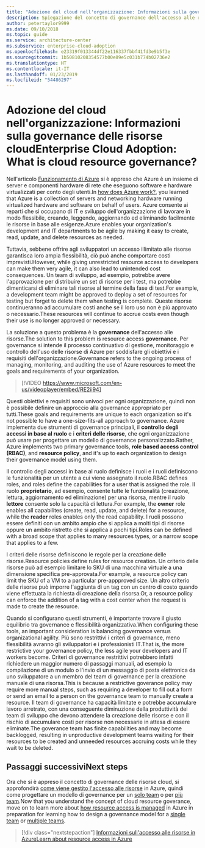 ```yaml
---
title: "Adozione del cloud nell'organizzazione: Informazioni sulla governance delle risorse cloud"
description: Spiegazione del concetto di governance dell'accesso alle risorse in Azure
author: petertaylor9999
ms.date: 09/10/2018
ms.topic: guide
ms.service: architecture-center
ms.subservice: enterprise-cloud-adoption
ms.openlocfilehash: e23319f013344df22e116337fbbf41fd3e9b5f3e
ms.sourcegitcommit: 1b50810208354577b00e89e5c031b774b02736e2
ms.translationtype: HT
ms.contentlocale: it-IT
ms.lasthandoff: 01/23/2019
ms.locfileid: "54486297"
---
```

# <a name="enterprise-cloud-adoption-what-is-cloud-resource-governance"></a><span data-ttu-id="9915a-103">Adozione del cloud nell'organizzazione: Informazioni sulla governance delle risorse cloud</span><span class="sxs-lookup"><span data-stu-id="9915a-103">Enterprise Cloud Adoption: What is cloud resource governance?</span></span>

<span data-ttu-id="9915a-104">Nell'articolo [Funzionamento di Azure](what-is-azure.md) si è appreso che Azure è un insieme di server e componenti hardware di rete che eseguono software e hardware virtualizzati per conto degli utenti.</span><span class="sxs-lookup"><span data-stu-id="9915a-104">In [how does Azure work?](what-is-azure.md), you learned that Azure is a collection of servers and networking hardware running virtualized hardware and software on behalf of users.</span></span> <span data-ttu-id="9915a-105">Azure consente ai reparti che si occupano di IT e sviluppo dell'organizzazione di lavorare in modo flessibile, creando, leggendo, aggiornando ed eliminando facilmente le risorse in base alle esigenze.</span><span class="sxs-lookup"><span data-stu-id="9915a-105">Azure enables your organization's development and IT departments to be agile by making it easy to create, read, update, and delete resources as needed.</span></span>

<span data-ttu-id="9915a-106">Tuttavia, sebbene offrire agli sviluppatori un accesso illimitato alle risorse garantisca loro ampia flessibilità, ciò può anche comportare costi imprevisti.</span><span class="sxs-lookup"><span data-stu-id="9915a-106">However, while giving unrestricted resource access to developers can make them very agile, it can also lead to unintended cost consequences.</span></span> <span data-ttu-id="9915a-107">Un team di sviluppo, ad esempio, potrebbe avere l'approvazione per distribuire un set di risorse per i test, ma potrebbe dimenticarsi di eliminare tali risorse al termine della fase di test.</span><span class="sxs-lookup"><span data-stu-id="9915a-107">For example, a development team might be approved to deploy a set of resources for testing but forget to delete them when testing is complete.</span></span> <span data-ttu-id="9915a-108">Queste risorse continueranno ad accumulare costi anche se il loro uso non è più approvato o necessario.</span><span class="sxs-lookup"><span data-stu-id="9915a-108">These resources will continue to accrue costs even though their use is no longer approved or necessary.</span></span> 

<span data-ttu-id="9915a-109">La soluzione a questo problema è la **governance** dell'accesso alle risorse.</span><span class="sxs-lookup"><span data-stu-id="9915a-109">The solution to this problem is resource access **governance**.</span></span> <span data-ttu-id="9915a-110">Per governance si intende il processo continuativo di gestione, monitoraggio e controllo dell'uso delle risorse di Azure per soddisfare gli obiettivi e i requisiti dell'organizzazione.</span><span class="sxs-lookup"><span data-stu-id="9915a-110">Governance refers to the ongoing process of managing, monitoring, and auditing the use of Azure resources to meet the goals and requirements of your organization.</span></span> 

> [!VIDEO https://www.microsoft.com/en-us/videoplayer/embed/RE2ii94] 

<span data-ttu-id="9915a-111">Questi obiettivi e requisiti sono univoci per ogni organizzazione, quindi non è possibile definire un approccio alla governance appropriato per tutti.</span><span class="sxs-lookup"><span data-stu-id="9915a-111">These goals and requirements are unique to each organization so it's not possible to have a one-size-fits-all approach to governance.</span></span> <span data-ttu-id="9915a-112">Azure implementa due strumenti di governance principali, il **controllo degli accessi in base al ruolo** e i **criteri delle risorse**, che ogni organizzazione può usare per progettare un modello di governance personalizzato.</span><span class="sxs-lookup"><span data-stu-id="9915a-112">Rather, Azure implements two primary governance tools, **role based access control (RBAC)**, and **resource policy**, and it's up to each organization to design their governance model using them.</span></span>

<span data-ttu-id="9915a-113">Il controllo degli accessi in base al ruolo definisce i ruoli e i ruoli definiscono le funzionalità per un utente a cui viene assegnato il ruolo.</span><span class="sxs-lookup"><span data-stu-id="9915a-113">RBAC defines roles, and roles define the capabilities for a user that is assigned the role.</span></span> <span data-ttu-id="9915a-114">Il ruolo **proprietario**, ad esempio, consente tutte le funzionalità (creazione, lettura, aggiornamento ed eliminazione) per una risorsa, mentre il ruolo **lettore** consente solo la capacità di lettura.</span><span class="sxs-lookup"><span data-stu-id="9915a-114">For example, the **owner** role enables all capabilites (create, read, update, and delete) for a resource, while the  **reader** roles enables only the read capability.</span></span> <span data-ttu-id="9915a-115">I ruoli possono essere definiti con un ambito ampio che si applica a molti tipi di risorse oppure un ambito ristretto che si applica a pochi tipi.</span><span class="sxs-lookup"><span data-stu-id="9915a-115">Roles can be defined with a broad scope that applies to many resources types, or a narrow scope that applies to a few.</span></span> 

<span data-ttu-id="9915a-116">I criteri delle risorse definiscono le regole per la creazione delle risorse.</span><span class="sxs-lookup"><span data-stu-id="9915a-116">Resource policies define rules for resource creation.</span></span> <span data-ttu-id="9915a-117">Un criterio delle risorse può ad esempio limitare lo SKU di una macchina virtuale a una dimensione specifica pre-approvata.</span><span class="sxs-lookup"><span data-stu-id="9915a-117">For example, a resource policy can limit the SKU of a VM to a particular pre-appproved size.</span></span> <span data-ttu-id="9915a-118">Un altro criterio delle risorse può imporre l'aggiunta di un tag con un centro di costo quando viene effettuata la richiesta di creazione della risorsa.</span><span class="sxs-lookup"><span data-stu-id="9915a-118">Or, a resource policy can enforce the addition of a tag with a cost center when the request is made to create the resource.</span></span> 

<span data-ttu-id="9915a-119">Quando si configurano questi strumenti, è importante trovare il giusto equilibrio tra governance e flessibilità organizzativa.</span><span class="sxs-lookup"><span data-stu-id="9915a-119">When configuring these tools, an important consideration is balancing governance versus organizational agility.</span></span> <span data-ttu-id="9915a-120">Più sono restrittivi i criteri di governance, meno flessibilità avranno gli sviluppatori e i professionisti IT.</span><span class="sxs-lookup"><span data-stu-id="9915a-120">That is, the more restrictive your governance policy, the less agile your developers and IT workers become.</span></span> <span data-ttu-id="9915a-121">Criteri di governance restrittivi potrebbero infatti richiedere un maggior numero di passaggi manuali, ad esempio la compilazione di un modulo o l'invio di un messaggio di posta elettronica da uno sviluppatore a un membro del team di governance per la creazione manuale di una risorsa.</span><span class="sxs-lookup"><span data-stu-id="9915a-121">This is because a restrictive goverance policy may require more manual steps, such as requiring a developer to fill out a form or send an email to a person on the governance team to manually create a resource.</span></span> <span data-ttu-id="9915a-122">Il team di governance ha capacità limitate e potrebbe accumulare lavoro arretrato, con una conseguente diminuzione della produttività dei team di sviluppo che devono attendere la creazione delle risorse e con il rischio di accumulare costi per risorse non necessarie in attesa di essere eliminate.</span><span class="sxs-lookup"><span data-stu-id="9915a-122">The goverance team has finite capabilities and may become backlogged, resulting in unproductive development teams waiting for their resources to be created and unneeded resources accruing costs while they wait to be deleted.</span></span>

## <a name="next-steps"></a><span data-ttu-id="9915a-123">Passaggi successivi</span><span class="sxs-lookup"><span data-stu-id="9915a-123">Next steps</span></span>

<span data-ttu-id="9915a-124">Ora che si è appreso il concetto di governance delle risorse cloud, si approfondirà [come viene gestito l'accesso alle risorse](azure-resource-access.md) in Azure, quindi come progettare un modello di governance per un [solo team](../governance/governance-single-team.md) o per [più team](../governance/governance-multiple-teams.md).</span><span class="sxs-lookup"><span data-stu-id="9915a-124">Now that you understand the concept of cloud resource goverance, move on to learn more about [how resource access is managed](azure-resource-access.md) in Azure in preparation for learning how to design a governance model for a [single team](../governance/governance-single-team.md) or [multiple teams](../governance/governance-multiple-teams.md).</span></span>

> [!div class="nextstepaction"]
> [<span data-ttu-id="9915a-125">Informazioni sull'accesso alle risorse in Azure</span><span class="sxs-lookup"><span data-stu-id="9915a-125">Learn about resource access in Azure</span></span>](azure-resource-access.md)
